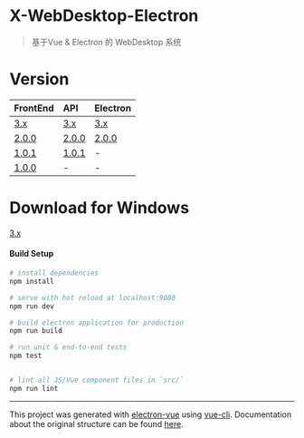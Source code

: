 # X-WebDesktop-Electron

> 基于Vue & Electron 的 WebDesktop 系统

# Version

| FrontEnd | API | Electron |
| :-------- | :-------- | :-------- |
| [3.x](https://github.com/OXOYO/X-WebDesktop-Vue/tree/master) | [3.x](https://github.com/OXOYO/X-WebDesktop-Api-Koa/tree/master) | [3.x](https://github.com/OXOYO/X-WebDesktop-Electron/tree/master) |
| [2.0.0](https://github.com/OXOYO/X-WebDesktop-Vue/tree/2.0.0) | [2.0.0](https://github.com/OXOYO/X-WebDesktop-Api-Koa/tree/2.0.0) | [2.0.0](https://github.com/OXOYO/X-WebDesktop-Electron/tree/2.0.0) |
| [1.0.1](https://github.com/OXOYO/X-WebDesktop-Vue/tree/1.0.1) | [1.0.1](https://github.com/OXOYO/X-WebDesktop-Api-Koa/tree/1.0.1) | - |
| [1.0.0](https://github.com/OXOYO/X-Desktop-Vue/tree/master) | - | - |

# Download for Windows

[3.x](https://github.com/OXOYO/X-WebDesktop-Electron/blob/master/build/X-WebDesktop%20Setup%203.0.1.exe?raw=true)

#### Build Setup

``` bash
# install dependencies
npm install

# serve with hot reload at localhost:9080
npm run dev

# build electron application for production
npm run build

# run unit & end-to-end tests
npm test


# lint all JS/Vue component files in `src/`
npm run lint

```

---

This project was generated with [electron-vue](https://github.com/SimulatedGREG/electron-vue) using [vue-cli](https://github.com/vuejs/vue-cli). Documentation about the original structure can be found [here](https://simulatedgreg.gitbooks.io/electron-vue/content/index.html).
